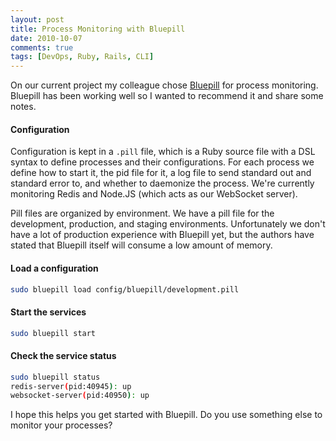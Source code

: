 ```yaml
---
layout: post
title: Process Monitoring with Bluepill
date: 2010-10-07
comments: true
tags: [DevOps, Ruby, Rails, CLI]
---
```


On our current project my colleague chose [Bluepill](http://github.com/arya/bluepill) for process monitoring. Bluepill has been working well so I wanted to recommend it and share some notes. 

#### Configuration

Configuration is kept in a `.pill` file, which is a Ruby source file with a DSL syntax to define processes and their configurations. For each process we define how to start it, the pid file for it, a log file to send standard out and standard error to, and whether to daemonize the process. We're currently monitoring Redis and Node.JS (which acts as our WebSocket server). 

Pill files are organized by environment. We have a pill file for the development, production, and staging environments. Unfortunately we don't have a lot of production experience with Bluepill yet, but the authors have stated that Bluepill itself will consume a low amount of memory.

#### Load a configuration
  
``` bash
sudo bluepill load config/bluepill/development.pill
```

#### Start the services
  
``` bash
sudo bluepill start
```

#### Check the service status

``` bash
sudo bluepill status
redis-server(pid:40945): up
websocket-server(pid:40950): up
```
      
I hope this helps you get started with Bluepill. Do you use something else to monitor your processes?
